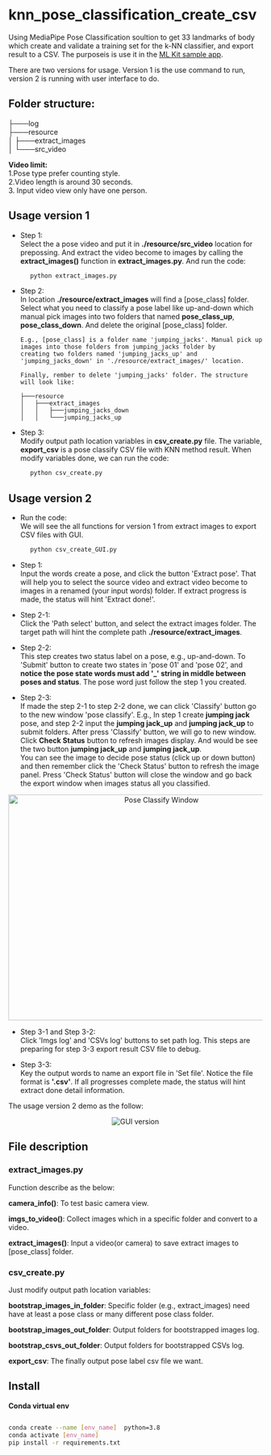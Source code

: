 # knn_pose_classification_create_csv
Using MediaPipe Pose Classification soultion to get 33 landmarks of body which create and validate a training set for the k-NN classifier, and export result to a CSV. The purposeis is use it in the [ML Kit sample app](https://developers.google.com/ml-kit/vision/pose-detection/classifying-poses#4_integrate_with_the_ml_kit_quickstart_app).   

There are two versions for usage. Version 1 is the use command to run, version 2 is running with user interface to do.   

## Folder structure:     
├───log     
├───resource     
│  ├───extract_images      
│  └───src_video     

**Video limit:**   
1.Pose type prefer counting style.   
2.Video length is around 30 seconds.   
3. Input video view only have one person.   

## Usage version 1      
*   Step 1:   
  Select the a pose video and put it in **./resource/src_video** location for prepossing. And extract the video become to images by calling the **extract_images()** function in **extract_images.py**. And run the code:      
  ```bash
		python extract_images.py   
```   
*   Step 2:   
  In location **./resource/extract_images** will find a [pose_class] folder. Select what you need to classify a pose label like up-and-down which manual pick images into two folders that named **pose_class_up**, **pose_class_down**. And delete the original [pose_class] folder.   
        
		E.g., [pose_class] is a folder name 'jumping_jacks'. Manual pick up images into those folders from jumping_jacks folder by   
		creating two folders named 'jumping_jacks_up' and 'jumping_jacks_down' in './resource/extract_images/' location.   
		
		Finally, rember to delete 'jumping_jacks' folder. The structure will look like:   
		
		├───resource   
		│   ├───extract_images   
		│   │   ├───jumping_jacks_down   
		│   │   └───jumping_jacks_up     

*   Step 3:   
  Modify output path location variables in **csv_create.py** file. The variable, **export_csv** is a pose classify CSV file with KNN method result. When modify variables done, we can run the code:   
  ```bash
		python csv_create.py  
```   
## Usage version 2  
*   Run the code:   
We will see the all functions for version 1 from extract images to export CSV files with GUI. 
  ```bash
		python csv_create_GUI.py  
```   
*   Step 1:   
Input the words create a pose, and click the button 'Extract pose'. That will help you to select the source video and extract video become to images in a renamed (your input words) folder. If extract progress is made, the status will hint 'Extract done!'.    

*   Step 2-1:   
Click the 'Path select' button, and select the extract images folder. The target path will hint the complete path **./resource/extract_images**.   

*   Step 2-2:   
This step creates two status label on a pose, e.g., up-and-down. To 'Submit' button to create two states in 'pose 01' and 'pose 02', and **notice the pose state words must add '_' string in middle between poses and status**. The pose word just follow the step 1 you created.   

*   Step 2-3:   
If made the step 2-1 to step 2-2 done, we can click 'Classify' button go to the new window 'pose classify'. E.g., In step 1 create **jumping jack** pose, and step 2-2 input the **jumping jack_up** and **jumping jack_up** to submit folders. After press 'Classify' button, we will go to new window. Click **Check Status** button to refresh images display. And would be see the two button **jumping jack_up** and **jumping jack_up**.   
You can see the image to decide pose status (click up or down button) and then remember click the 'Check Status' button to refresh the image panel. Press 'Check Status' button will close the window and go back the export window when images status all you classified.      

<div align="center">
<img src="https://user-images.githubusercontent.com/19554347/162129252-650c976e-69a2-4020-8a06-c585ee945979.png" width="591px" height="448px" alt="Pose Classify Window" >
</div>   

*   Step 3-1 and Step 3-2:    
Click 'Imgs log' and 'CSVs log' buttons to set path log. This steps are preparing for step 3-3 export result CSV file to debug.   

*   Step 3-3:   
Key the output words to name an export file  in 'Set file'. Notice the file format is **'.csv'**. If all progresses complete made, the status will hint extract done detail information.    

The usage version 2 demo as the follow:     
<div align="center">
<img src="https://user-images.githubusercontent.com/19554347/162137889-870bc74f-2edd-43bb-90f0-e6eca8acec75.png" alt="GUI version" >
</div>    

## File description    

### extract_images.py   
Function describe as the below:   

**camera_info()**: To test basic camera view.

**imgs_to_video()**: Collect images which in a specific folder and convert to a video. 

**extract_images()**: Input a video(or camera) to save extract images to [pose_class] folder.

### csv_create.py   
Just modify output path location variables:   

**bootstrap_images_in_folder**: Specific folder (e.g., extract_images) need have at least a pose class or many different pose class folder.

**bootstrap_images_out_folder**: Output folders for bootstrapped images log.

**bootstrap_csvs_out_folder**: Output folders for bootstrapped CSVs log.

**export_csv**: The finally output pose label csv file we want.
		
## Install  

**Conda virtual env**  
```bash

conda create --name [env_name]  python=3.8
conda activate [env_name]
pip install -r requirements.txt
```   
